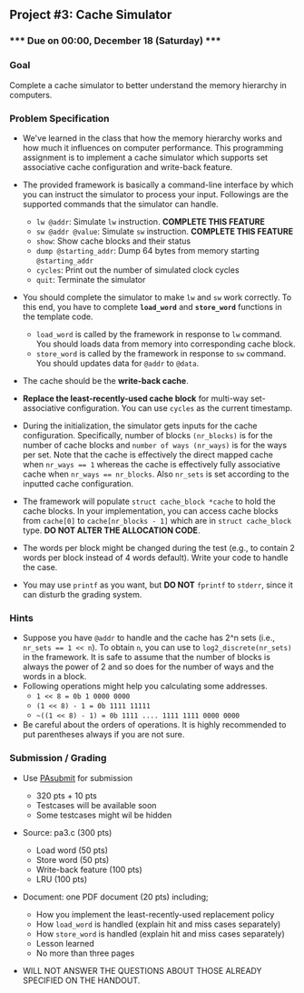 ## Project #3: Cache Simulator

### *** Due on 00:00, December 18 (Saturday) ***

### Goal

Complete a cache simulator to better understand the memory hierarchy in computers.

### Problem Specification

- We've learned in the class that how the memory hierarchy works and how much it influences on computer performance. This programming assignment is to implement a cache simulator which supports set associative cache configuration and write-back feature.

- The provided framework is basically a command-line interface by which you can instruct the simulator to process your input. Followings are the supported commands that the simulator can handle.
  - `lw @addr`: Simulate `lw` instruction. **COMPLETE THIS FEATURE**
  - `sw @addr @value`: Simulate `sw` instruction. **COMPLETE THIS FEATURE**
  - `show`:  Show cache blocks and their status
  - `dump @starting_addr`: Dump 64 bytes from memory starting `@starting_addr`
  - `cycles`: Print out the number of simulated clock cycles
  - `quit`: Terminate the simulator

- You should complete the simulator to make `lw` and `sw` work correctly. To this end, you have to complete **`load_word`** and **`store_word`** functions in the template code.
  - `load_word` is called by the framework in response to `lw` command. You should loads data from memory into corresponding cache block.
  - `store_word` is called by the framework in response to `sw` command. You should updates data for `@addr` to `@data`.

- The cache should be the **write-back cache**.

- **Replace the least-recently-used cache block** for multi-way set-associative configuration. You can use `cycles` as the current timestamp.

- During the initialization, the simulator gets inputs for the cache configuration. Specifically, number of blocks `(nr_blocks)` is for the number of cache blocks and `number of ways (nr_ways)` is for the ways per set. Note that the cache is effectively the direct mapped cache when `nr_ways == 1` whereas the cache is effectively fully associative cache when `nr_ways == nr_blocks`. Also `nr_sets` is set according to the inputted cache configuration.

- The framework will populate `struct cache_block *cache` to hold the cache blocks. In your implementation, you can access cache blocks from `cache[0]` to `cache[nr_blocks - 1]` which are in `struct cache_block` type. **DO NOT ALTER THE ALLOCATION CODE**.

- The words per block might be changed during the test (e.g., to contain 2 words per block instead of 4 words default). Write your code to handle the case.

- You may use `printf` as you want, but **DO NOT** `fprintf` to `stderr`, since it can disturb the grading system.


### Hints

- Suppose you have `@addr` to handle and the cache has 2^n sets (i.e., `nr_sets == 1 << n`). To obtain `n`, you can use to  `log2_discrete(nr_sets)` in the framework. It is safe to assume that the number of blocks is always the power of 2 and so does for the number of ways and the words in a block.
- Following operations might help you calculating some addresses.
  - `1 << 8 = 0b 1 0000 0000`
  - `(1 << 8) - 1 = 0b 1111 11111`
  - `~((1 << 8) - 1) = 0b 1111 .... 1111 1111 0000 0000`
- Be careful about the orders of operations. It is highly recommended to put parentheses always if you are not sure.


### Submission / Grading

- Use [PAsubmit](https://sslab.ajou.ac.kr/pasubmit) for submission
	- 320 pts + 10 pts
	- Testcases will be available soon
	- Some testcases might wil be hidden

- Source: pa3.c (300 pts)
	- Load word (50 pts)
	- Store word (50 pts)
	- Write-back feature (100 pts)
	- LRU (100 pts)

- Document: one PDF document (20 pts) including;
	- How you implement the least-recently-used replacement policy
	- How `load_word` is handled (explain hit and miss cases separately)
	- How `store_word` is handled (explain hit and miss cases separately)
	- Lesson learned
	- No more than three pages

- WILL NOT ANSWER THE QUESTIONS ABOUT THOSE ALREADY SPECIFIED ON THE HANDOUT.
